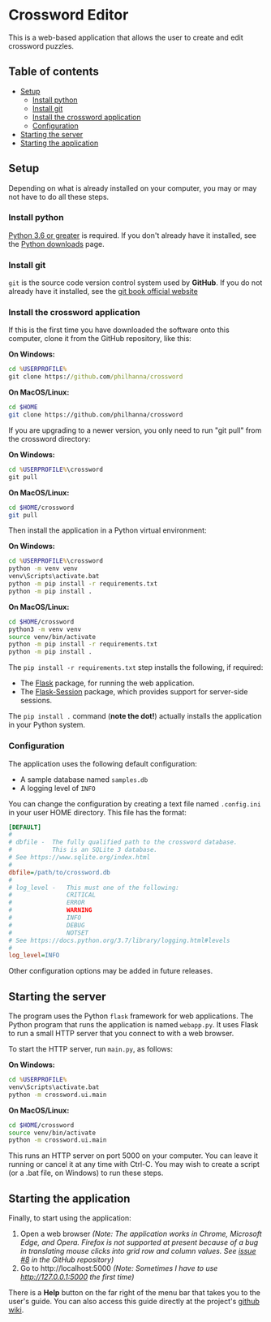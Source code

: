 # Crossword Editor

This is a web-based application that allows the user
to create and edit crossword puzzles.

## Table of contents
- [Setup](#setup)
    - [Install python](#install-python)
    - [Install git](#install-git)
    - [Install the crossword application](#install-the-crossword-application)
    - [Configuration](#configuration)
- [Starting the server](#starting-the-server)
- [Starting the application](#starting-the-application)

## Setup

Depending on what is already installed on your computer,
you may or may not have to do all these steps.

### Install python
[Python 3.6 or greater](https://www.python.org/) is required.
If you don't already have it installed, see the
[Python downloads](https://www.python.org/downloads/release) page.

### Install git
`git` is the source code version control system used by **GitHub**.
If you do not already have it installed, see the 
[git book official website](https://git-scm.com/book/en/v2/Getting-Started-Installing-Git)

### Install the crossword application

If this is the first time you have downloaded the software
onto this computer, clone it from the GitHub repository,
like this:

**On Windows:**
```bat
cd %USERPROFILE%
git clone https://github.com/philhanna/crossword
```

**On MacOS/Linux:**
```bash
cd $HOME
git clone https://github.com/philhanna/crossword
```

If you are upgrading to a newer version, you only need
to run "git pull" from the crossword directory:

**On Windows:**
```bat
cd %USERPROFILE%\crossword
git pull
```

**On MacOS/Linux:**
```bash
cd $HOME/crossword
git pull
```

Then install the application in a Python virtual environment:

**On Windows:**
```bat
cd %USERPROFILE%\crossword
python -m venv venv
venv\Scripts\activate.bat
python -m pip install -r requirements.txt
python -m pip install .
```

**On MacOS/Linux:**
```bash
cd $HOME/crossword
python3 -m venv venv
source venv/bin/activate
python -m pip install -r requirements.txt
python -m pip install .
```

The `pip install -r requirements.txt` step installs the
following, if required:
- The [Flask](https://flask.palletsprojects.com/en/1.1.x/) package,
for running the web application.
- The [Flask-Session](https://flasksession.readthedocs.io/en/latest/)
package, which provides support for server-side sessions.

The `pip install .` command (**note the dot!**) actually installs
the application in your Python system.

### Configuration

The application uses the following default configuration:
- A sample database named `samples.db`
- A logging level of `INFO`

You can change the configuration by creating a text file
named `.config.ini` in your user HOME directory.  This
file has the format:
```ini
[DEFAULT]
#
# dbfile -  The fully qualified path to the crossword database.
#           This is an SQLite 3 database.
# See https://www.sqlite.org/index.html
#
dbfile=/path/to/crossword.db
#
# log_level -   This must one of the following:
#               CRITICAL
#               ERROR
#               WARNING
#               INFO
#               DEBUG
#               NOTSET
# See https://docs.python.org/3.7/library/logging.html#levels
#
log_level=INFO
```
Other configuration options may be added in future releases.

## Starting the server

The program uses the Python `flask` framework for web applications.
The Python program that runs the application is named `webapp.py`.
It uses Flask to run a small HTTP server that you connect to with
a web browser.

To start the HTTP server, run `main.py`, as follows:

**On Windows:**
```bat
cd %USERPROFILE%
venv\Scripts\activate.bat
python -m crossword.ui.main
```

**On MacOS/Linux:**
```bash
cd $HOME/crossword
source venv/bin/activate
python -m crossword.ui.main
```

This runs an HTTP server on port 5000 on your computer.
You can leave it running or cancel it at any time with Ctrl-C.
You may wish to create a script (or a .bat file, on Windows)
to run these steps.

## Starting the application

Finally, to start using the application:

1. Open a web browser
_(Note: The application works in Chrome, Microsoft Edge, and Opera.
Firefox is not supported at present because of a
bug in translating mouse clicks into grid row and column values.
See [issue #8](https://github.com/philhanna/crossword/issues/8)
in the GitHub repository)_
2. Go to http://localhost:5000
_(Note: Sometimes I have to use http://127.0.0.1:5000 the first time)_

There is a **Help** button on the far right of the menu bar
that takes you to the user's guide.
You can also access this guide directly at the project's
[github wiki](https://github.com/philhanna/crossword/wiki).
